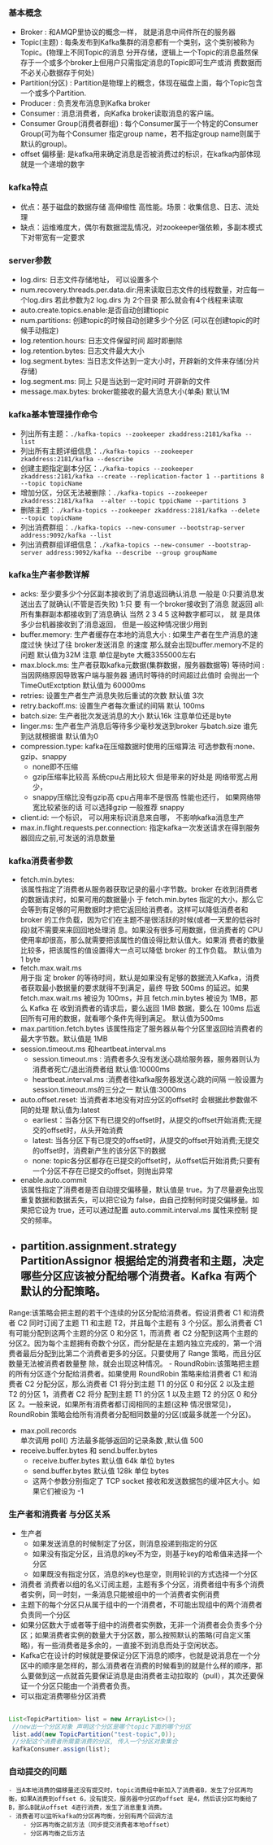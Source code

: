 ### 基本概念
- Broker : 和AMQP里协议的概念一样， 就是消息中间件所在的服务器
- Topic(主题) : 每条发布到Kafka集群的消息都有一个类别，这个类别被称为Topic。(物理上不同Topic的消息 分开存储，逻辑上一个Topic的消息虽然保存于一个或多个broker上但用户只需指定消息的Topic即可生产或消 费数据而不必关心数据存于何处)
- Partition(分区) : Partition是物理上的概念，体现在磁盘上面，每个Topic包含一个或多个Partition.
- Producer : 负责发布消息到Kafka broker
- Consumer : 消息消费者，向Kafka broker读取消息的客户端。
- Consumer Group(消费者群组) : 每个Consumer属于一个特定的Consumer Group(可为每个Consumer 指定group name，若不指定group name则属于默认的group)。
- offset 偏移量: 是kafka用来确定消息是否被消费过的标识，在kafka内部体现就是一个递增的数字

### kafka特点
- 优点：基于磁盘的数据存储 高伸缩性 高性能。场景：收集信息、日志、流处理
- 缺点：运维难度大，偶尔有数据混乱情况，对zookeeper强依赖，多副本模式下对带宽有一定要求


### server参数
- log.dirs: 日志文件存储地址， 可以设置多个
- num.recovery.threads.per.data.dir:用来读取日志文件的线程数量，对应每一个log.dirs 若此参数为2 log.dirs 为 2个目录 那么就会有4个线程来读取
- auto.create.topics.enable:是否自动创建tiopic
- num.partitions: 创建topic的时候自动创建多少个分区 (可以在创建topic的时候手动指定) 
- log.retention.hours: 日志文件保留时间 超时即删除
- log.retention.bytes: 日志文件最大大小
- log.segment.bytes: 当日志文件达到一定大小时，开辟新的文件来存储(分片存储) 
- log.segment.ms: 同上 只是当达到一定时间时 开辟新的文件
- message.max.bytes: broker能接收的最大消息大小(单条) 默认1M

### kafka基本管理操作命令
- 列出所有主题：`./kafka-topics --zookeeper zkaddress:2181/kafka --list`
- 列出所有主题详细信息：`./kafka-topics --zookeeper zkaddress:2181/kafka --describe`
- 创建主题指定副本分区：`./kafka-topics --zookeeper zkaddress:2181/kafka --create --replication-factor 1 --partitions 8 --topic topicName`
- 增加分区，分区无法被删除：`./kafka-topics --zookeeper zkaddress:2181/kafka  --alter --topic tppicName --partitions 3`
- 删除主题：`./kafka-topics --zookeeper zkaddress:2181/kafka --delete --topic topicName`
- 列出消费群组：`./kafka-topics --new-consumer --bootstrap-server address:9092/kafka --list`
- 列出消费群组详细信息：`./kafka-topics --new-consumer --bootstrap-server address:9092/kafka --describe --group groupName`

### kafka生产者参数详解
- acks: 至少要多少个分区副本接收到了消息返回确认消息 一般是 0:只要消息发送出去了就确认(不管是否失败) 1:只 要 有一个broker接收到了消息 就返回 all: 所有集群副本都接收到了消息确认 当然 2 3 4 5 这种数字都可以， 就 是具体多少台机器接收到了消息返回， 但是一般这种情况很少用到
- buffer.memory: 生产者缓存在本地的消息大小 : 如果生产者在生产消息的速度过快 快过了往 broker发送消息 的速度 那么就会出现buffer.memory不足的问题 默认值为32M 注意 单位是byte 大概3355000左右
- max.block.ms: 生产者获取kafka元数据(集群数据，服务器数据等) 等待时间 : 当因网络原因导致客户端与服务器 通讯时等待的时间超过此值时 会抛出一个TimeOutExctption 默认值为 60000ms
- retries: 设置生产者生产消息失败后重试的次数 默认值 3次
- retry.backoff.ms: 设置生产者每次重试的间隔 默认 100ms
- batch.size: 生产者批次发送消息的大小 默认16k 注意单位还是byte
- linger.ms: 生产者生产消息后等待多少毫秒发送到broker 与batch.size 谁先到达就根据谁 默认值为0
- compression.type: kafka在压缩数据时使用的压缩算法 可选参数有:none、gzip、snappy 
    - none即不压缩 
    - gzip压缩率比较高 系统cpu占用比较大 但是带来的好处是 网络带宽占用少，     
    - snappy压缩比没有gzip高 cpu占用率不是很高 性能也还行， 如果网络带宽比较紧张的话 可以选择gzip 一般推荐 snappy
- client.id: 一个标识， 可以用来标识消息来自哪， 不影响kafka消息生产
- max.in.flight.requests.per.connection: 指定kafka一次发送请求在得到服务器回应之前,可发送的消息数量

### kafka消费者参数
- fetch.min.bytes:<br>
该属性指定了消费者从服务器获取记录的最小字节数。broker 在收到消费者的数据请求时，如果可用的数据量小 于 fetch.min.bytes 指定的大小，那么它会等到有足够的可用数据时才把它返回给消费者。这样可以降低消费者和 broker 的工作负载，因为它们在主题不是很活跃的时候(或者一天里的低谷时段)就不需要来来回回地处理消 息。如果没有很多可用数据，但消费者的 CPU 使用率却很高，那么就需要把该属性的值设得比默认值大。如果消 费者的数量比较多，把该属性的值设置得大一点可以降低 broker 的工作负载。 默认值为1 byte
- fetch.max.wait.ms <br>用于指 定 broker 的等待时间，默认是如果没有足够的数据流入Kafka，消费者获取最小数据量的要求就得不到满足，最终 导致 500ms 的延迟。如果 fetch.max.wait.ms 被设为 100ms，并且 fetch.min.bytes 被设为 1MB，那么 Kafka 在 收到消费者的请求后，要么返回 1MB 数据，要么在 100ms 后返回所有可用的数据，就看哪个条件先得到满足。 默认值为500ms
- max.partition.fetch.bytes 该属性指定了服务器从每个分区里返回给消费者的最大字节数。默认值是 1MB
- session.timeout.ms 和heartbeat.interval.ms
    - session.timeout.ms : 消费者多久没有发送心跳给服务器，服务器则认为消费者死亡/退出消费者组 默认值:10000ms 
    - heartbeat.interval.ms :消费者往kafka服务器发送心跳的间隔 一般设置为session.timeout.ms的三分之一 默认值:3000ms
- auto.offset.reset: 当消费者本地没有对应分区的offset时 会根据此参数做不同的处理 默认值为:latest
    - earliest：当各分区下有已提交的offset时，从提交的offset开始消费;无提交的offset时，从头开始消费
    - latest: 当各分区下有已提交的offset时，从提交的offset开始消费;无提交的offset时，消费新产生的该分区下的数据
    - none: topic各分区都存在已提交的offset时，从offset后开始消费;只要有一个分区不存在已提交的offset，则抛出异常
- enable.auto.commit <br>
该属性指定了消费者是否自动提交偏移量，默认值是 true。为了尽量避免出现重复数据和数据丢失，可以把它设为 false，由自己控制何时提交偏移量。如果把它设为 true，还可以通过配置 auto.commit.interval.ms 属性来控制 提交的频率。
- partition.assignment.strategy <br>
PartitionAssignor 根据给定的消费者和主题，决定哪些分区应该被分配给哪个消费者。Kafka 有两个默认的分配策略。
    - Range:该策略会把主题的若干个连续的分区分配给消费者。假设消费者 C1 和消费者 C2 同时订阅了主题 T1 和主题 T2，并且每个主题有 3 个分区。那么消费者 C1 有可能分配到这两个主题的分区 0 和分区 1，而消费 者 C2 分配到这两个主题的分区2。因为每个主题拥有奇数个分区，而分配是在主题内独立完成的，第一个消 费者最后分配到比第二个消费者更多的分区。只要使用了 Range 策略，而且分区数量无法被消费者数量整 除，就会出现这种情况。
    - RoundRobin:该策略把主题的所有分区逐个分配给消费者。如果使用 RoundRobin 策略来给消费者 C1 和消 费者 C2 分配分区，那么消费者 C1 将分到主题 T1 的分区 0 和分区 2 以及主题 T2 的分区 1，消费者 C2 将分 配到主题 T1 的分区 1 以及主题 T2 的分区 0 和分区 2。一般来说，如果所有消费者都订阅相同的主题(这种 情况很常见)，RoundRobin 策略会给所有消费者分配相同数量的分区(或最多就差一个分区)。
- max.poll.records <br>
单次调用 poll() 方法最多能够返回的记录条数 ,默认值 500
- receive.buffer.bytes 和 send.buffer.bytes
    - receive.buffer.bytes 默认值 64k 单位 bytes
    - send.buffer.bytes 默认值 128k 单位 bytes
    - 这两个参数分别指定了 TCP socket 接收和发送数据包的缓冲区大小。如果它们被设为 -1

### 生产者和消费者  与分区关系
- 生产者
    - 如果发送消息的时候制定了分区，则消息投递到指定的分区
    - 如果没有指定分区，且消息的key不为空，则基于key的哈希值来选择一个分区
    - 如果既没有指定分区，消息的key也是空，则用轮训的方式选择一个分区
- 消费者 
 消费者以组的名义订阅主题，主题有多个分区，消费者组中有多个消费者实例，同一时刻，一条消息只能被组中的一个消费者实例消费
 - 主题下的每个分区只从属于组中的一个消费者，不可能出现组中的两个消费者负责同一个分区
 - 如果分区数大于或者等于组中的消费者实例数，无非一个消费者会负责多个分区；如果消费者实例的数量大于分区数，那么按照默认的策略(可自定义策略)，有一些消费者是多余的，一直接不到消息而处于空闲状态。
 - Kafka它在设计的时候就是要保证分区下消息的顺序，也就是说消息在一个分区中的顺序是怎样的，那么消费者在消费的时候看到的就是什么样的顺序，那么要做到这一点就首先要保证消息是由消费者主动拉取的（pull），其次还要保证一个分区只能由一个消费者负责。
 - 可以指定消费哪些分区消费

```java
 List<TopicPartition> list = new ArrayList<>(); 
 //new出一个分区对象 声明这个分区是哪个topic下面的哪个分区 
 list.add(new TopicPartition("test-topic",0)); 
 //分配这个消费者所需要消费的分区, 传入一个分区对象集合      
 kafkaConsumer.assign(list);
```

### 自动提交的问题
    - 当A本地消费的偏移量还没有提交时，topic消费组中新加入了消费者B，发生了分区再均衡，如果A消费到offset 6，没有提交，服务器中分区的offset 是4，然后该分区均衡给了B，那么B就从offset 4进行消费，发生了消息重复消费。
    - 消费者可以监听kafka的分区再均衡，分别有两个回调方法
        - 分区再均衡之前方法（同步提交消费者本地offset）
        - 分区再均衡之后方法





